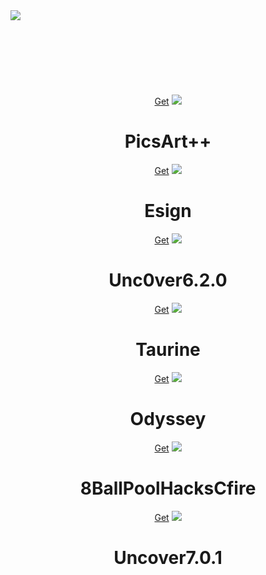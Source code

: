 <html><head>
<title>AlexxIOS</title>
<link rel="stylesheet" href="css/main.css">
<meta name="viewport" content="width=device-width, initial-scale=1, maximum-scale=1, minimum-scale=1, user-scalable=no, viewport-fit=cover minimal-ui standalone">
<link rel="manifest" href="manifest.json">
<meta name="description" content="WEBSITE FOR IOS USER">
<link rel="icon" href="img/Icon.png" type="image/x-icon">
<link rel="apple-touch-icon" href="img/Icon.png">
<meta name="apple-mobile-web-app-capable" content="yes">
</head>
<body><a href="javascript:myFunction()">
<div class="top">
<img src="img/Signed.png">
</div>
</a>
<br>
<br>
<br>
<center>
<br>
<br>
<br>
<br>
<div class="apps">
<a href="itms-services://?action=download-manifest&amp;url=https://www.lolzios.tk/plist/Picsart.plist">Get</a>
<img src="img/Picsart.png">
<h1>PicsArt++</h1>
</div>

<div class="apps">
<a href="itms-services://?action=download-manifest&amp;url=https://www.lolzios.tk/plist/Esign.plist">Get</a>
<img src="img/ESign.png">
<h1>Esign</h1>
</div>

<div class="apps">
<a href="itms-services://?action=download-manifest&amp;url=https://www.lolzios.tk/plist/Uncover.plist">Get</a>
<img src="img/Uncover.png">
<h1>Unc0ver6.2.0</h1>
</div>



<div class="apps">
<a href="itms-services://?action=download-manifest&amp;url=https://www.lolzios.tk/plist/Taurine.plist">Get</a>
<img src="img/Taurine.png">
<h1>Taurine</h1>
</div>

<div class="apps">
<a href="itms-services://?action=download-manifest&amp;url=https://www.lolzios.tk/plist/Odyssey.plist">Get</a>
<img src="img/odyssey.png">
<h1>Odyssey</h1>
</div>

<div class="apps">
<a href="itms-services://?action=download-manifest&amp;url=https://www.lolzios.tk/plist/8Ball.plist">Get</a>
<img src="img/8Ball.png">
<h1>8BallPoolHacksCfire</h1>
</div>

<div class="apps">
<a href="itms-services://?action=download-manifest&amp;url=https://www.lolzios.tk/plist/Unc0ver7.0.1.plist">Get</a>
<img src="img/Uncover.png">
<h1>Uncover7.0.1</h1>
</div>

</center>
<br>
<br>
<script>
function myFunction() {
  alert("Welcome To AlexxIOS | App Is Still Signed🟢");
}
</script>
<br>
<br>
<br>





<meta name="viewport" content="width=device-width, initial-scale=1">
<link rel="stylesheet" href="https://cdnjs.cloudflare.com/ajax/libs/font-awesome/4.7.0/css/font-awesome.min.css">
<style>
.fa {
  padding: 20px;
  font-size: 30px;
  width: 30px;
  text-align: center;
  text-decoration: none;
  margin: 5px 2px;
  border-radius: 50%;
}

.fa:hover {
    opacity: 0.7;
}



.fa-telegram {
  background: #0088cc;
  color: white;
}

</style>


<center>
<a href="https://t.me/Theldofnop" target="_blank" class="fa fa-telegram"></a>
<center>


</center></center></body></html>
